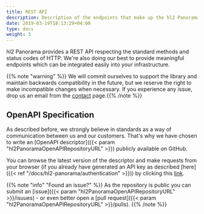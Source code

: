 ```yaml
---
title: REST API
description: Description of the endpoints that make up the hl2 Panorama REST API.
date: 2019-03-19T18:13:29+04:00
type: docs
weight: 3
---
```


hl2 Panorama provides a REST API respecting the standard methods and status codes of HTTP. We're also doing our best to provide meaningful endpoints which can be integrated easily into your infrastructure.

{{% note "warning" %}}
We will commit ourselves to support the library and maintain backwards compatibility in the future, but we reserve the right to make incompatible changes when necessary. If you experience any issue, drop us an email from the [contact](/contact) page.{{% /note %}}

## OpenAPI Specification

As described before, we strongly believe in standards as a way of communication between us and our customers. That's why we have chosen to write an [OpenAPI descriptor]({{< param "hl2PanoramaOpenAPIRepositoryURL" >}}) publicly available on GitHub.

You can browse the latest version of the descriptor and make requests from your browser (if you already have generated an API key as described [here]({{< ref "/docs/hl2-panorama/authentication" >}})) by clicking this <a href="https://rebilly.github.io/ReDoc/?url=https://raw.githubusercontent.com/hl2/hl2-panorama-openapi/master/openapi/spec.json" target="_blank">link</a>.

{{% note "info" "Found an issue?" %}}
As the repository is public you can submit an [issue]({{< param "hl2PanoramaOpenAPIRepositoryURL" >}}/isuues) - or even better open a [pull request]({{< param "hl2PanoramaOpenAPIRepositoryURL" >}}/pulls).
{{% /note %}}
